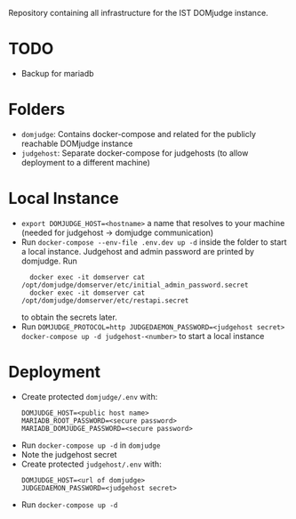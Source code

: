 Repository containing all infrastructure for the IST DOMjudge instance.

# TODO

 * Backup for mariadb

# Folders

 * `domjudge`: Contains docker-compose and related for the publicly reachable DOMjudge instance
 * `judgehost`: Separate docker-compose for judgehosts (to allow deployment to a different machine)


# Local Instance

  * `export DOMJUDGE_HOST=<hostname>` a name that resolves to your machine (needed for judgehost -> domjudge communication)
  * Run `docker-compose --env-file .env.dev up -d` inside the folder to start a local instance.
    Judgehost and admin password are printed by domjudge.
    Run
    ```
      docker exec -it domserver cat /opt/domjudge/domserver/etc/initial_admin_password.secret
      docker exec -it domserver cat /opt/domjudge/domserver/etc/restapi.secret
    ```
    to obtain the secrets later.
  * Run `DOMJUDGE_PROTOCOL=http JUDGEDAEMON_PASSWORD=<judgehost secret> docker-compose up -d judgehost-<number>` to start a local instance


# Deployment

 * Create protected `domjudge/.env` with:
   ```
   DOMJUDGE_HOST=<public host name>
   MARIADB_ROOT_PASSWORD=<secure password>
   MARIADB_DOMJUDGE_PASSWORD=<secure password>
   ```
 * Run `docker-compose up -d` in `domjudge`
 * Note the judgehost secret
 * Create protected `judgehost/.env` with:
   ```
   DOMJUDGE_HOST=<url of domjudge>
   JUDGEDAEMON_PASSWORD=<judgehost secret>
   ```
 * Run `docker-compose up -d`

